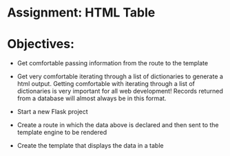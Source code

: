# Assignment: HTML Table
# Objectives:
* Get comfortable passing information from the route to the template
* Get very comfortable iterating through a list of dictionaries to generate a html output.
Getting comfortable with iterating through a list of dictionaries is very important for all web development! Records returned from a database will almost always be in this format.

* Start a new Flask project
* Create a route in which the data above is declared and then sent to the template engine to be rendered
* Create the template that displays the data in a table